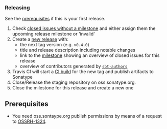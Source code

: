 ### Releasing

See the [prerequisites](#prerequisites) if this is your first release.

1. Check [closed issues without a milestone](https://github.com/sbt/sbt-java-formatter/issues?utf8=%E2%9C%93&q=is%3Aissue%20is%3Aclosed%20no%3Amilestone) and either assign them the upcoming release milestone or 'invalid'
1. Create a [new release](https://github.com/sbt/sbt-java-formatter/releases/new) with:
    * the next tag version (e.g. `v0.4.0`)
    * title and release description including notable changes
    * link to the [milestone](https://github.com/sbt/sbt-java-formatter/milestones) showing an overview of closed issues for this release
    * overview of contributors generated by [`sbt-authors`](https://github.com/2m/authors)
1. Travis CI will start a [CI build](https://travis-ci.org/sbt/sbt-java-formatter/builds) for the new tag and publish artifacts to Sonatype
1. Close/Release the staging repository on oss.sonatype.org.
1. Close the milestone for this release and create a new one

## Prerequisites

* You need oss.sontaype.org publish permissions by means of a request to [OSSRH-1324](https://issues.sonatype.org/browse/OSSRH-1324).
